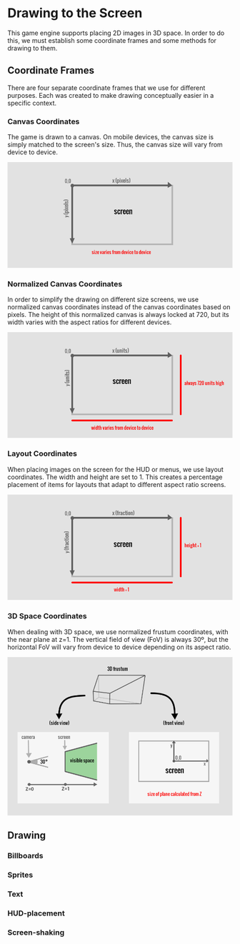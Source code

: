 # Drawing to the Screen

This game engine supports placing 2D images in 3D space.  In order to do this,
we must establish some coordinate frames and some methods for drawing to them.

## Coordinate Frames

There are four separate coordinate frames that we use for different purposes.
Each was created to make drawing conceptually easier in a specific context.

### Canvas Coordinates

The game is drawn to a canvas.  On mobile devices, the canvas size is simply
matched to the screen's size.  Thus, the canvas size will vary from device to
device.

![coord-canvas](img/coord-canvas.png)

### Normalized Canvas Coordinates

In order to simplify the drawing on different size screens, we use normalized
canvas coordinates instead of the canvas coordinates based on pixels.  The
height of this normalized canvas is always locked at 720, but its width varies
with the aspect ratios for different devices.

![coord-norm](img/coord-norm.png)

### Layout Coordinates

When placing images on the screen for the HUD or menus, we use layout coordinates.
The width and height are set to 1.  This creates a percentage placement of items
for layouts that adapt to different aspect ratio screens.

![coord-frac](img/coord-frac.png)

### 3D Space Coordinates

When dealing with 3D space, we use normalized frustum coordinates, with the
near plane at z=1.  The vertical field of view (FoV) is always 30º, but the
horizontal FoV will vary from device to device depending on its aspect ratio.

![coord-frustum](img/coord-frustum.png)

## Drawing

### Billboards

### Sprites

### Text

### HUD-placement

### Screen-shaking
